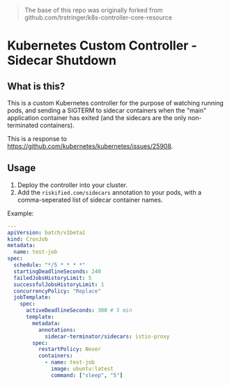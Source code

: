 > The base of this repo was originally forked from github.com/trstringer/k8s-controller-core-resource

# Kubernetes Custom Controller - Sidecar Shutdown


## What is this?

This is a custom Kubernetes controller for the purpose of watching running pods, and sending a SIGTERM to sidecar containers when the "main" application container has exited (and the sidecars are the only non-terminated containers).

This is a response to https://github.com/kubernetes/kubernetes/issues/25908.

## Usage

1. Deploy the controller into your cluster.
1. Add the `riskified.com/sidecars` annotation to your pods, with a comma-seperated list of sidecar container names.

Example:

```yaml
---
apiVersion: batch/v1beta1
kind: CronJob
metadata:
  name: test-job
spec:
  schedule: "*/5 * * * *"
  startingDeadlineSeconds: 240
  failedJobsHistoryLimit: 5
  successfulJobsHistoryLimit: 1
  concurrencyPolicy: "Replace"
  jobTemplate:
    spec:
      activeDeadlineSeconds: 300 # 5 min
      template:
        metadata:
          annotations:
            sidecar-terminator/sidecars: istio-proxy
        spec:
          restartPolicy: Never
          containers:
            - name: test-job
              image: ubuntu:latest
              command: ["sleep", "5"]
```
